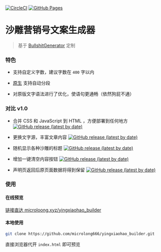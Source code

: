 [![CircleCI](https://circleci.com/gh/microlong666/yingxiaohao_builder/tree/master.svg?style=svg)](https://circleci.com/gh/microlong666/yingxiaohao_builder/tree/master)
[![GitHub Pages](https://img.shields.io/badge/GitHub%20Pages-support-success?logo=github)](https://microloong.xyz/yingxiaohao_builder/)

# 沙雕营销号文案生成器

> 基于 [BullshitGenerator](https://github.com/menzi11/BullshitGenerator) 定制

### 特色

* 支持自定义字数，建议字数在 `400` 字以内

* [原生](https://github.com/menzi11/BullshitGenerator) 支持自动分段

* 对原版文字语法进行了优化，使语句更通畅（依然狗屁不通）

### 对比 v1.0

* 合并 CSS 和 JavaScript 到 HTML ，方便部署到任何地方   [![GitHub release (latest by date)](https://img.shields.io/badge/release-v2.0-blue?logo=github)](https://github.com/microlong666/yingxiaohao_builder/releases/tag/v2.0)

* 更换文字源，丰富文章内容   [![GitHub release (latest by date)](https://img.shields.io/badge/release-v2.0-blue?logo=github)](https://github.com/microlong666/yingxiaohao_builder/releases/tag/v2.0)

* 随机显示各种沙雕的标题   [![GitHub release (latest by date)](https://img.shields.io/badge/release-v2.0-blue?logo=github)](https://github.com/microlong666/yingxiaohao_builder/releases/tag/v2.0)

* 增加一键清空内容按钮   [![GitHub release (latest by date)](https://img.shields.io/badge/release-v2.1-blue?logo=github)](https://github.com/microlong666/yingxiaohao_builder/releases/tag/v2.1)

* 声明页返回后原页面数据将得到保留   [![GitHub release (latest by date)](https://img.shields.io/badge/release-v2.1-blue?logo=github)](https://github.com/microlong666/yingxiaohao_builder/releases/tag/v2.2)

### 使用

#### 在线预览

[链接直达 microloong.xyz/yingxiaohao_builder](https://microloong.xyz/yingxiaohao_builder)

#### 本地使用

``` bash
git clone https://github.com/microlong666/yingxiaohao_builder.git
```

直接浏览器代开 `index.html` 即可预览
